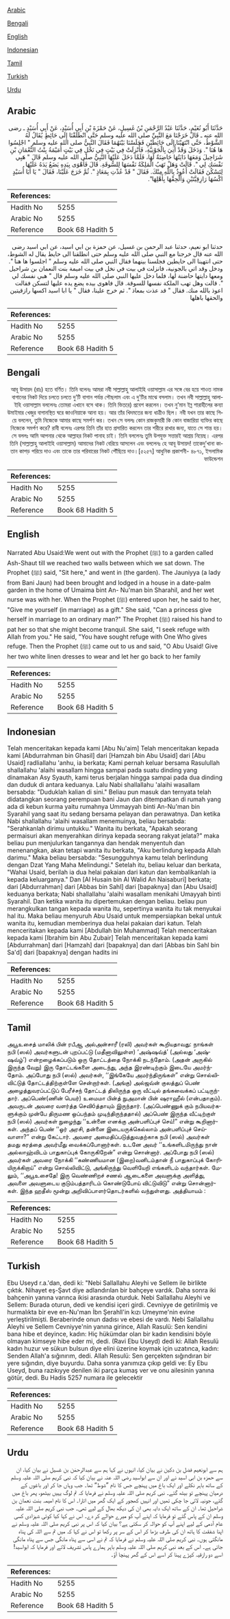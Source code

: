 [Arabic](#arabic)

[Bengali](#bengali)

[English](#english)

[Indonesian](#indonesian)

[Tamil](#tamil)

[Turkish](#turkish)

[Urdu](#urdu)

## Arabic


<div dir="rtl" lang="ar" style={{fontSize:'larger',backgroundColor:'#f8f9fa',padding:20}}>
حَدَّثَنَا أَبُو نُعَيْمٍ، حَدَّثَنَا عَبْدُ الرَّحْمَنِ بْنُ غَسِيلٍ، عَنْ حَمْزَةَ بْنِ أَبِي أُسَيْدٍ، عَنْ أَبِي أُسَيْدٍ ـ رضى الله عنه ـ قَالَ خَرَجْنَا مَعَ النَّبِيِّ صلى الله عليه وسلم حَتَّى انْطَلَقْنَا إِلَى حَائِطٍ يُقَالُ لَهُ الشَّوْطُ، حَتَّى انْتَهَيْنَا إِلَى حَائِطَيْنِ فَجَلَسْنَا بَيْنَهُمَا فَقَالَ النَّبِيُّ صلى الله عليه وسلم ‏"‏ اجْلِسُوا هَا هُنَا ‏"‏‏.‏ وَدَخَلَ وَقَدْ أُتِيَ بِالْجَوْنِيَّةِ، فَأُنْزِلَتْ فِي بَيْتٍ فِي نَخْلٍ فِي بَيْتٍ أُمَيْمَةُ بِنْتُ النُّعْمَانِ بْنِ شَرَاحِيلَ وَمَعَهَا دَايَتُهَا حَاضِنَةٌ لَهَا، فَلَمَّا دَخَلَ عَلَيْهَا النَّبِيُّ صلى الله عليه وسلم قَالَ ‏"‏ هَبِي نَفْسَكِ لِي ‏"‏‏.‏ قَالَتْ وَهَلْ تَهَبُ الْمَلِكَةُ نَفْسَهَا لِلسُّوقَةِ‏.‏ قَالَ فَأَهْوَى بِيَدِهِ يَضَعُ يَدَهُ عَلَيْهَا لِتَسْكُنَ فَقَالَتْ أَعُوذُ بِاللَّهِ مِنْكَ‏.‏ فَقَالَ ‏"‏ قَدْ عُذْتِ بِمَعَاذٍ ‏"‏‏.‏ ثُمَّ خَرَجَ عَلَيْنَا، فَقَالَ ‏"‏ يَا أَبَا أُسَيْدٍ اكْسُهَا رَازِقِيَّتَيْنِ وَأَلْحِقْهَا بِأَهْلِهَا‏"‏‏.‏
</div>
<div style={{backgroundColor:'#f8f9fa',padding:20, marginBottom: 10}}><table> <thead> <tr> <th>References:</th> <th></th> </tr> </thead> <tbody><tr><td>Hadith No</td><td>5255</td></tr><tr><td>Arabic No</td><td>5255</td></tr><tr><td>Reference</td><td>Book 68 Hadith 5</td></tr></tbody></table></div>


<div dir="rtl" lang="ar" style={{fontSize:'larger',backgroundColor:'#f8f9fa',padding:20}}>
حدثنا ابو نعيم، حدثنا عبد الرحمن بن غسيل، عن حمزة بن ابي اسيد، عن ابي اسيد رضى الله عنه قال خرجنا مع النبي صلى الله عليه وسلم حتى انطلقنا الى حايط يقال له الشوط، حتى انتهينا الى حايطين فجلسنا بينهما فقال النبي صلى الله عليه وسلم " اجلسوا ها هنا ". ودخل وقد اتي بالجونية، فانزلت في بيت في نخل في بيت اميمة بنت النعمان بن شراحيل ومعها دايتها حاضنة لها، فلما دخل عليها النبي صلى الله عليه وسلم قال " هبي نفسك لي ". قالت وهل تهب الملكة نفسها للسوقة. قال فاهوى بيده يضع يده عليها لتسكن فقالت اعوذ بالله منك. فقال " قد عذت بمعاذ ". ثم خرج علينا، فقال " يا ابا اسيد اكسها رازقيتين والحقها باهلها
</div>
<div style={{backgroundColor:'#f8f9fa',padding:20, marginBottom: 10}}><table> <thead> <tr> <th>References:</th> <th></th> </tr> </thead> <tbody><tr><td>Hadith No</td><td>5255</td></tr><tr><td>Arabic No</td><td>5255</td></tr><tr><td>Reference</td><td>Book 68 Hadith 5</td></tr></tbody></table></div>

## Bengali


<div dir="rtl" lang="bn" style={{fontSize:'larger',backgroundColor:'#f8f9fa',padding:20}}>
আবূ উসায়দ (রাঃ) হতে বর্ণিত। তিনি বলেনঃ আমরা নবী সাল্লাল্লাহু আলাইহি ওয়াসাল্লাম এর সঙ্গে বের হয়ে শাওত নামক বাগানের নিকট দিয়ে চলতে চলতে দু’টি বাগান পর্যন্ত পৌছলাম এবং এ দু’টির মাঝে বসলাম। তখন নবী সাল্লাল্লাহু আলাইহি ওয়াসাল্লাম বললেনঃ তোমরা এখানে বসে থাক। তিনি ভিতরে) প্রবেশ করলেন। তখন নু’মান ইব্ন শারাহীলের কন্যা উমাইমার খেজুর বাগানস্থিত ঘরে জাওনিয়াকে আনা হয়। আর তাঁর খিদমতের জন্য ধাত্রীও ছিল। নবী যখন তার কাছে গিয়ে বললেন, তুমি নিজেকে আমার কাছে সমর্পণ কর। তখন সে বললঃ কোন রাজকুমারী কি কোন বাজারিয়া ব্যক্তির কাছে নিজেকে সমর্পণ করে? রাবী বলেনঃ এরপর তিনি তাঁর হাত প্রসারিত করলেন তার শরীরে রাখার জন্য, যাতে সে শান্ত হয়। সে বললঃ আমি আপনার থেকে আল্লাহর নিকট পানাহ চাই। তিনি বললেনঃ তুমি উপযুক্ত সত্তারই আশ্রয় নিয়েছ। এরপর তিনি (সাল্লাল্লাহু আলাইহি ওয়াসাল্লাম) আমাদের নিকট বেরিয়ে আসলেন এবং বললেনঃ হে আবূ উসায়দ! তাকেদু’খানা কাতান কাপড় পরিয়ে দাও এবং তাকে তার পরিবারের নিকট পৌঁছিয়ে দাও।[৫২৫৭] আধুনিক প্রকাশনী- ৪৮৭১, ইসলামিক ফাউন্ডেশন
</div>
<div style={{backgroundColor:'#f8f9fa',padding:20, marginBottom: 10}}><table> <thead> <tr> <th>References:</th> <th></th> </tr> </thead> <tbody><tr><td>Hadith No</td><td>5255</td></tr><tr><td>Arabic No</td><td>5255</td></tr><tr><td>Reference</td><td>Book 68 Hadith 5</td></tr></tbody></table></div>

## English


<div dir="ltr" lang="en" style={{fontSize:'larger',backgroundColor:'#f8f9fa',padding:20}}>
Narrated Abu Usaid:We went out with the Prophet (ﷺ) to a garden called Ash-Shaut till we reached two walls between which we sat down. The Prophet (ﷺ) said, "Sit here," and went in (the garden). The Jauniyya (a lady from Bani Jaun) had been brought and lodged in a house in a date-palm garden in the home of Umaima bint An- Nu'man bin Sharahil, and her wet nurse was with her. When the Prophet (ﷺ) entered upon her, he said to her, "Give me yourself (in marriage) as a gift." She said, "Can a princess give herself in marriage to an ordinary man?" The Prophet (ﷺ) raised his hand to pat her so that she might become tranquil. She said, "I seek refuge with Allah from you." He said, "You have sought refuge with One Who gives refuge. Then the Prophet (ﷺ) came out to us and said, "O Abu Usaid! Give her two white linen dresses to wear and let her go back to her family
</div>
<div style={{backgroundColor:'#f8f9fa',padding:20, marginBottom: 10}}><table> <thead> <tr> <th>References:</th> <th></th> </tr> </thead> <tbody><tr><td>Hadith No</td><td>5255</td></tr><tr><td>Arabic No</td><td>5255</td></tr><tr><td>Reference</td><td>Book 68 Hadith 5</td></tr></tbody></table></div>

## Indonesian


<div dir="ltr" lang="id" style={{fontSize:'larger',backgroundColor:'#f8f9fa',padding:20}}>
Telah menceritakan kepada kami [Abu Nu'aim] Telah menceritakan kepada kami [Abdurrahman bin Ghasil] dari [Hamzah bin Abu Usaid] dari [Abu Usaid] radliallahu 'anhu, ia berkata; Kami pernah keluar bersama Rasulullah shallallahu 'alaihi wasallam hingga sampai pada suatu dinding yang dinamakan Asy Syauth, kami terus berjalan hingga sampai pada dua dinding dan duduk di antara keduanya. Lalu Nabi shallallahu 'alaihi wasallam bersabda: "Duduklah kalian di sini." Beliau pun masuk dan ternyata telah didatangkan seorang perempuan bani Jaun dan ditempatkan di rumah yang ada di kebun kurma yaitu rumahnya Ummayyah binti An-Nu'man bin Syarahil yang saat itu sedang bersama pelayan dan perawatnya. Dan ketika Nabi shallallahu 'alaihi wasallam menemuinya, beliau bersabda: "Serahkanlah dirimu untukku." Wanita itu berkata, "Apakah seorang permaisuri akan menyerahkan dirinya kepada seorang rakyat jelata?" maka beliau pun menjulurkan tangannya dan hendak menyentuh dan menenangkan, akan tetapi wanita itu berkata, "Aku berlindung kepada Allah darimu." Maka beliau bersabda: "Sesungguhnya kamu telah berlindung dengan Dzat Yang Maha Melindungi." Setelah itu, beliau keluar dan berkata, "Wahai Usaid, berilah ia dua helai pakaian dari katun dan kembalikanlah ia kepada keluarganya." Dan [Al Husain bin Al Walid An Naisaburi] berkata; dari [Abdurrahman] dari [Abbas bin Sahl] dari [bapaknya] dan [Abu Usaid] keduanya berkata; Nabi shallallahu 'alaihi wasallam menikahi Umayyah binti Syarahil. Dan ketika wanita itu dipertemukan dengan beliau. beliau pun merangkulkan tangan kepada wanita itu, sepertinya wanita itu tak menyukai hal itu. Maka beliau menyuruh Abu Usaid untuk mempersiapkan bekal untuk wanita itu, kemudian memberinya dua helai pakaian dari katun. Telah menceritakan kepada kami [Abdullah bin Muhammad] Telah menceritakan kepada kami [Ibrahim bin Abu Zubair] Telah menceritakan kepada kami [Abdurrahman] dari [Hamzah] dari [bapaknya] dan dari [Abbas bin Sahl bin Sa'd] dari [bapaknya] dengan hadits ini
</div>
<div style={{backgroundColor:'#f8f9fa',padding:20, marginBottom: 10}}><table> <thead> <tr> <th>References:</th> <th></th> </tr> </thead> <tbody><tr><td>Hadith No</td><td>5255</td></tr><tr><td>Arabic No</td><td>5255</td></tr><tr><td>Reference</td><td>Book 68 Hadith 5</td></tr></tbody></table></div>

## Tamil


<div dir="ltr" lang="ta" style={{fontSize:'larger',backgroundColor:'#f8f9fa',padding:20}}>
அபூஉசைத் மாலிக் பின் ரபீஆ அல்அன்சாரீ (ரலி) அவர்கள் கூறியதாவது: நாங்கள் நபி (ஸல்) அவர்களுடன் புறப்பட்டு (மதீனாவிலுள்ள) ‘அஷ்ஷவ்த்’ (அல்லது ‘அஷ்ஷவ்ழ்’) என்றழைக்கப்படும் ஒரு தோட்டத்தை நோக்கி நடந்தோம். (அதன் அருகில் இருந்த வேறு) இரு தோட்டங்களை அடைந்து, அந்த இரண்டிற்கும் இடையே அமர்ந்தோம். அப்போது நபி (ஸல்) அவர்கள், ‘‘இங்கேயே அமர்ந்திருங்கள்” என்று சொல்லிவிட்டுத் தோட்டத்திற்குள்ளே சென்றார்கள். (அங்கு) அல்ஜவ்ன் குலத்துப் பெண் அழைத்துவரப்பட்டுப் பேரீச்சந் தோட்டத் திலிருந்த ஒரு வீட்டில் தங்கவைக்கப் பட்டிருந்தார். அப்பெண்(ணின் பெயர்) உமைமா பின்த் நுஅமான் பின் ஷராஹீல் (என்பதாகும்). அவருடன் அவரை வளர்த்த செவிóத்தாயும் இருந்தார். (அப்பெண்ணுக் கும் நபியவர்களுக்கும் முன்பே திருமண ஒப்பந்தம் முடிந்திருந்ததால்) அப்பெண் இருந்த வீட்டிற்குள் நபி (ஸல்) அவர்கள் நுழைந்து ‘‘உன்னை எனக்கு அன்பளிப்புச் செய்!” என்று கூறினார்கள். அந்தப் பெண் ‘‘ஓர் அரசி, தன்னை இடையருக்கெல்லாம் அன்பளிப்புச் செய்வாளா?” என்று கேட்டார். அவரை அமைதிப்படுத்துவதற்காக நபி (ஸல்) அவர்கள் தமது கரத்தை அவர்மீது வைக்கப்போனார்கள். உடனே அவர் ‘‘உங்களிடமிருந்து நான் அல்லாஹ்விடம் பாதுகாப்புக் கோருகிறேன்” என்று சொன்னார். அப்போது நபி (ஸல்) அவர்கள் அவரை நோக்கி ‘‘கண்ணியமான (இறை)வனிடம்தான் நீ பாதுகாப்புக் கோரியிருக்கிறாய்” என்று சொல்லிவிட்டு, அங்கிருந்து வெளியேறி எங்களிடம் வந்தார்கள். மேலும், ‘‘அபூஉசைதே! இரு வெண்ணிறச் சணல் ஆடைகளை அவளுக்கு அளித்து, அவளை அவளுடைய குடும்பத்தாரிடம் கொண்டுபோய் விட்டுவிடு” என்று சொன்னார்கள். இந்த ஹதீஸ் மூன்று அறிவிப்பாளர்தொடர்களில் வந்துள்ளது. அத்தியாயம் :
</div>
<div style={{backgroundColor:'#f8f9fa',padding:20, marginBottom: 10}}><table> <thead> <tr> <th>References:</th> <th></th> </tr> </thead> <tbody><tr><td>Hadith No</td><td>5255</td></tr><tr><td>Arabic No</td><td>5255</td></tr><tr><td>Reference</td><td>Book 68 Hadith 5</td></tr></tbody></table></div>

## Turkish


<div dir="ltr" lang="tr" style={{fontSize:'larger',backgroundColor:'#f8f9fa',padding:20}}>
Ebu Useyd r.a.'dan, dedi ki: "Nebi Sallallahu Aleyhi ve Sellem ile birlikte çıktık. Nihayet eş-Şavt diye adlandırılan bir bahçeye vardık. Daha sonra iki bahçenin yanına varınca ikisi arasında oturduk. Nebi Sallallahu Aleyhi ve Sellem: Burada oturun, dedi ve kendisi içeri girdi. Cevniyye de getirilmiş ve hurmalıkta bir eve en-Nu'man İbn Şerahll'in kızı Umeyme'nin evine yerleştirilmişti. Beraberinde onun dadısı ve ebesi de vardı. Nebi Sallallahu Aleyhi ve Sellem Cevniyye'nin yanına girince, Allah Rasulü: Sen kendini bana hibe et deyince, kadın: Hiç hükümdar olan bir kadın kendisini böyle olmayan kimseye hibe eder mi, dedi. (Ravi Ebu Useyd) dedi ki: Allah Resulü kadın huzur ve sükun bulsun diye elini üzerine koymak için uzatınca, kadın: Senden Allah'a sığınırım, dedi. Allah Resulü: Sen gerçekten sığındıran bir yere sığındın, diye buyurdu. Daha sonra yanımıza çıkıp geldi ve: Ey Ebu Useyd, buna razıkıyye denilen iki parça kumaş ver ve onu ailesinin yanına götür, dedi. Bu Hadis 5257 numara ile gelecektir
</div>
<div style={{backgroundColor:'#f8f9fa',padding:20, marginBottom: 10}}><table> <thead> <tr> <th>References:</th> <th></th> </tr> </thead> <tbody><tr><td>Hadith No</td><td>5255</td></tr><tr><td>Arabic No</td><td>5255</td></tr><tr><td>Reference</td><td>Book 68 Hadith 5</td></tr></tbody></table></div>

## Urdu


<div dir="rtl" lang="ur" style={{fontSize:'larger',backgroundColor:'#f8f9fa',padding:20}}>
ہم سے ابونعیم فضل بن دکین نے بیان کیا، انہوں نے کہا ہم سے عبدالرحمٰن بن غسیل نے بیان کیا، ان سے حمزہ بن ابی اسید نے اور ان سے ابواسید رضی اللہ عنہ نے بیان کیا کہ نبی کریم صلی اللہ علیہ وسلم کے ساتھ باہر نکلے اور ایک باغ میں پہنچے جس کا نام ”شوط“ تھا۔ جب وہاں جا کر اور باغوں کے درمیان پہنچے تو بیٹھ گئے۔ نبی کریم صلی اللہ علیہ وسلم نے فرمایا کہ تم لوگ یہیں بیٹھو، پھر باغ میں گئے، جونیہ لائی جا چکی تھیں اور انہیں کھجور کے ایک گھر میں اتارا۔ اس کا نام امیمہ بنت نعمان بن شراحیل تھا۔ ان کے ساتھ ایک دایہ بھی ان کی دیکھ بھال کے لیے تھی۔ جب نبی کریم صلی اللہ علیہ وسلم ان کے پاس گئے تو فرمایا کہ اپنے آپ کو میرے حوالے کر دے۔ اس نے کہا کیا کوئی شہزادی کسی عام آدمی کے لیے اپنے آپ کو حوالہ کر سکتی ہے؟ بیان کیا کہ اس پر نبی کریم صلی اللہ علیہ وسلم نے اپنا شفقت کا ہاتھ ان کی طرف بڑھا کر اس کے سر پر رکھا تو اس نے کہا کہ میں تم سے اللہ کی پناہ مانگتی ہوں۔ نبی کریم صلی اللہ علیہ وسلم نے فرمایا کہ تم نے اسی سے پناہ مانگی جس سے پناہ مانگی جاتی ہے۔ اس کے بعد نبی کریم صلی اللہ علیہ وسلم باہر ہمارے پاس تشریف لائے اور فرمایا کہ ابواسید! اسے دو رازقیہ کپڑے پہنا کر اسے اس کے گھر پہنچا آؤ۔
</div>
<div style={{backgroundColor:'#f8f9fa',padding:20, marginBottom: 10}}><table> <thead> <tr> <th>References:</th> <th></th> </tr> </thead> <tbody><tr><td>Hadith No</td><td>5255</td></tr><tr><td>Arabic No</td><td>5255</td></tr><tr><td>Reference</td><td>Book 68 Hadith 5</td></tr></tbody></table></div>